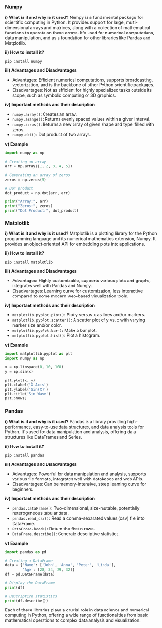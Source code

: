### Numpy

**i) What is it and why is it used?**
Numpy is a fundamental package for scientific computing in Python. It provides support for large, multi-dimensional arrays and matrices, along with a collection of mathematical functions to operate on these arrays. It's used for numerical computations, data manipulation, and as a foundation for other libraries like Pandas and Matplotlib.

**ii) How to install it?**
```shell
pip install numpy
```

**iii) Advantages and Disadvantages**
- Advantages: Efficient numerical computations, supports broadcasting, vectorization, and is the backbone of other Python scientific packages.
- Disadvantages: Not as efficient for highly specialized tasks outside its scope, such as symbolic computing or 3D graphics.

**iv) Important methods and their description**
- `numpy.array()`: Creates an array.
- `numpy.arange()`: Returns evenly spaced values within a given interval.
- `numpy.zeros()`: Returns a new array of given shape and type, filled with zeros.
- `numpy.dot()`: Dot product of two arrays.

**v) Example**
```python
import numpy as np

# Creating an array
arr = np.array([1, 2, 3, 4, 5])

# Generating an array of zeros
zeros = np.zeros(5)

# Dot product
dot_product = np.dot(arr, arr)

print("Array:", arr)
print("Zeros:", zeros)
print("Dot Product:", dot_product)
```

### Matplotlib

**i) What is it and why is it used?**
Matplotlib is a plotting library for the Python programming language and its numerical mathematics extension, Numpy. It provides an object-oriented API for embedding plots into applications.

**ii) How to install it?**
```shell
pip install matplotlib
```

**iii) Advantages and Disadvantages**
- Advantages: Highly customizable, supports various plots and graphs, integrates well with Pandas and Numpy.
- Disadvantages: Learning curve for customization, less interactive compared to some modern web-based visualization tools.

**iv) Important methods and their description**
- `matplotlib.pyplot.plot()`: Plot y versus x as lines and/or markers.
- `matplotlib.pyplot.scatter()`: A scatter plot of y vs. x with varying marker size and/or color.
- `matplotlib.pyplot.bar()`: Make a bar plot.
- `matplotlib.pyplot.hist()`: Plot a histogram.

**v) Example**
```python
import matplotlib.pyplot as plt
import numpy as np

x = np.linspace(0, 10, 100)
y = np.sin(x)

plt.plot(x, y)
plt.xlabel('X Axis')
plt.ylabel('Sin(X)')
plt.title('Sin Wave')
plt.show()
```

### Pandas

**i) What is it and why is it used?**
Pandas is a library providing high-performance, easy-to-use data structures, and data analysis tools for Python. It's used for data manipulation and analysis, offering data structures like DataFrames and Series.

**ii) How to install it?**
```shell
pip install pandas
```

**iii) Advantages and Disadvantages**
- Advantages: Powerful for data manipulation and analysis, supports various file formats, integrates well with databases and web APIs.
- Disadvantages: Can be memory-intensive, steep learning curve for beginners.

**iv) Important methods and their description**
- `pandas.DataFrame()`: Two-dimensional, size-mutable, potentially heterogeneous tabular data.
- `pandas.read_csv()`: Read a comma-separated values (csv) file into DataFrame.
- `DataFrame.head()`: Return the first n rows.
- `DataFrame.describe()`: Generate descriptive statistics.

**v) Example**
```python
import pandas as pd

# Creating a DataFrame
data = {'Name': ['John', 'Anna', 'Peter', 'Linda'],
        'Age': [28, 34, 29, 32]}
df = pd.DataFrame(data)

# Display the DataFrame
print(df)

# Descriptive statistics
print(df.describe())
```
Each of these libraries plays a crucial role in data science and numerical computing in Python, offering a wide range of functionalities from basic mathematical operations to complex data analysis and visualization.
